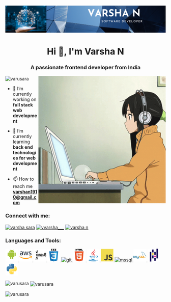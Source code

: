 ![logo](https://github.com/Varusara/Varsha-N/blob/main/_Black%20and%20Green%20Futuristic%20Technology%20LinkedIn%20Banner.png)
<h1 align="center">Hi 👋, I'm Varsha N</h1>
<h3 align="center">A passionate frontend developer from India</h3>
<img align = "right" alt = "coding" width ="400" src ="https://github.com/Varusara/Varusara/blob/main/68747470733a2f2f692e696d6775722e636f6d2f72486c456444712e676966.gif"
<p align="left"> <img src="https://komarev.com/ghpvc/?username=varusara&label=Profile%20views&color=0e75b6&style=flat" alt="varusara" /> </p>

- 🔭 I’m currently working on **full stack web development**

- 🌱 I’m currently learning **back end technologies for web development**

- 📫 How to reach me **varshan1910@gmail.com**

<h3 align="left">Connect with me:</h3>
<p align="left">
<a href="https://linkedin.com/in/varsha sara" target="blank"><img align="center" src="https://raw.githubusercontent.com/rahuldkjain/github-profile-readme-generator/master/src/images/icons/Social/linked-in-alt.svg" alt="varsha sara" height="30" width="40" /></a>
<a href="https://instagram.com/vvarsha___" target="blank"><img align="center" src="https://raw.githubusercontent.com/rahuldkjain/github-profile-readme-generator/master/src/images/icons/Social/instagram.svg" alt="vvarsha___" height="30" width="40" /></a>
<a href="https://www.hackerrank.com/varsha n" target="blank"><img align="center" src="https://raw.githubusercontent.com/rahuldkjain/github-profile-readme-generator/master/src/images/icons/Social/hackerrank.svg" alt="varsha n" height="30" width="40" /></a>
</p>

<h3 align="left">Languages and Tools:</h3>
<p align="left"> <a href="https://developer.android.com" target="_blank" rel="noreferrer"> <img src="https://raw.githubusercontent.com/devicons/devicon/master/icons/android/android-original-wordmark.svg" alt="android" width="40" height="40"/> </a> <a href="https://aws.amazon.com" target="_blank" rel="noreferrer"> <img src="https://raw.githubusercontent.com/devicons/devicon/master/icons/amazonwebservices/amazonwebservices-original-wordmark.svg" alt="aws" width="40" height="40"/> </a> <a href="https://canvasjs.com" target="_blank" rel="noreferrer"> <img src="https://raw.githubusercontent.com/Hardik0307/Hardik0307/master/assets/canvasjs-charts.svg" alt="canvasjs" width="40" height="40"/> </a> <a href="https://www.w3schools.com/css/" target="_blank" rel="noreferrer"> <img src="https://raw.githubusercontent.com/devicons/devicon/master/icons/css3/css3-original-wordmark.svg" alt="css3" width="40" height="40"/> </a> <a href="https://git-scm.com/" target="_blank" rel="noreferrer"> <img src="https://www.vectorlogo.zone/logos/git-scm/git-scm-icon.svg" alt="git" width="40" height="40"/> </a> <a href="https://www.w3.org/html/" target="_blank" rel="noreferrer"> <img src="https://raw.githubusercontent.com/devicons/devicon/master/icons/html5/html5-original-wordmark.svg" alt="html5" width="40" height="40"/> </a> <a href="https://www.java.com" target="_blank" rel="noreferrer"> <img src="https://raw.githubusercontent.com/devicons/devicon/master/icons/java/java-original.svg" alt="java" width="40" height="40"/> </a> <a href="https://developer.mozilla.org/en-US/docs/Web/JavaScript" target="_blank" rel="noreferrer"> <img src="https://raw.githubusercontent.com/devicons/devicon/master/icons/javascript/javascript-original.svg" alt="javascript" width="40" height="40"/> </a> <a href="https://www.microsoft.com/en-us/sql-server" target="_blank" rel="noreferrer"> <img src="https://www.svgrepo.com/show/303229/microsoft-sql-server-logo.svg" alt="mssql" width="40" height="40"/> </a> <a href="https://www.mysql.com/" target="_blank" rel="noreferrer"> <img src="https://raw.githubusercontent.com/devicons/devicon/master/icons/mysql/mysql-original-wordmark.svg" alt="mysql" width="40" height="40"/> </a> <a href="https://pandas.pydata.org/" target="_blank" rel="noreferrer"> <img src="https://raw.githubusercontent.com/devicons/devicon/2ae2a900d2f041da66e950e4d48052658d850630/icons/pandas/pandas-original.svg" alt="pandas" width="40" height="40"/> </a> <a href="https://www.python.org" target="_blank" rel="noreferrer"> <img src="https://raw.githubusercontent.com/devicons/devicon/master/icons/python/python-original.svg" alt="python" width="40" height="40"/> </a> </p>

<p><img align="left" src="https://github-readme-stats.vercel.app/api/top-langs?username=varusara&show_icons=true&locale=en&layout=compact" alt="varusara" /></p>

<p>&nbsp;<img align="center" src="https://github-readme-stats.vercel.app/api?username=varusara&show_icons=true&locale=en" alt="varusara" /></p>

<p><img align="center" src="https://github-readme-streak-stats.herokuapp.com/?user=varusara&" alt="varusara" /></p>


